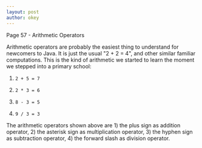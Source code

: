 ```yaml
---
layout: post
author: okey
---
```

Page 57 - Arithmetic Operators

Arithmetic operators are probably the easiest thing to understand for newcomers to Java.
It is just the usual "2 + 2 = 4", and other similar familiar computations. This is the 
kind of arithmetic we started to learn the moment we stepped into a primary school:

1.     2 + 5 = 7
2.     2 * 3 = 6
3.     8 - 3 = 5
4.     9 / 3 = 3

The arithmetic operators shown above are 1) the plus sign as addition operator, 2)
the asterisk sign as multiplication operator, 3) the hyphen sign as subtraction operator, 
4) the forward slash as division operator.

